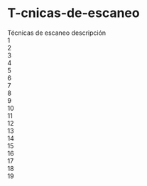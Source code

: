 # T-cnicas-de-escaneo
Técnicas de escaneo descripción
<br /> 
1
<br /> 
2
<br /> 
3
<br /> 
4
<br /> 
5
<br /> 
6
<br /> 
7
<br /> 
8
<br /> 
9
<br /> 
10
<br /> 
11
<br /> 
12
<br /> 
13
<br /> 
14
<br /> 
15
<br /> 
16
<br /> 
17
<br /> 
18
<br /> 
19
